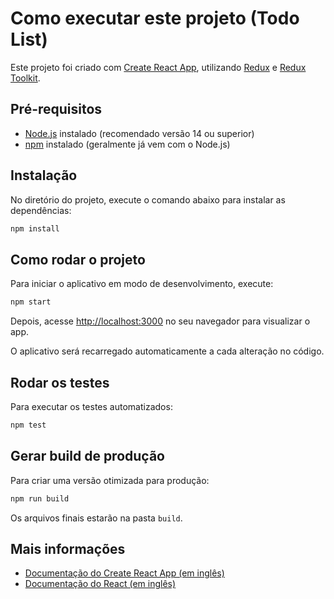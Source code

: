 # Como executar este projeto (Todo List)

Este projeto foi criado com [Create React App](https://github.com/facebook/create-react-app), utilizando [Redux](https://redux.js.org/) e [Redux Toolkit](https://redux-toolkit.js.org/).

## Pré-requisitos

- [Node.js](https://nodejs.org/) instalado (recomendado versão 14 ou superior)
- [npm](https://www.npmjs.com/) instalado (geralmente já vem com o Node.js)

## Instalação

No diretório do projeto, execute o comando abaixo para instalar as dependências:

```bash
npm install
```

## Como rodar o projeto

Para iniciar o aplicativo em modo de desenvolvimento, execute:

```bash
npm start
```

Depois, acesse [http://localhost:3000](http://localhost:3000) no seu navegador para visualizar o app.

O aplicativo será recarregado automaticamente a cada alteração no código.

## Rodar os testes

Para executar os testes automatizados:

```bash
npm test
```

## Gerar build de produção

Para criar uma versão otimizada para produção:

```bash
npm run build
```

Os arquivos finais estarão na pasta `build`.

## Mais informações

- [Documentação do Create React App (em inglês)](https://facebook.github.io/create-react-app/docs/getting-started)
- [Documentação do React (em inglês)](https://reactjs.org/)
